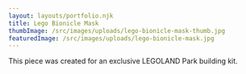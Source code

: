 ```yaml
---
layout: layouts/portfolio.njk
title: Lego Bionicle Mask
thumbImage: /src/images/uploads/lego-bionicle-mask-thumb.jpg
featuredImage: /src/images/uploads/lego-bionicle-mask.jpg
---
```

This piece was created for an exclusive LEGOLAND Park building kit.